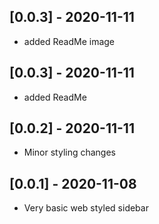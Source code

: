 ## [0.0.3] - 2020-11-11

* added ReadMe image

## [0.0.3] - 2020-11-11

* added ReadMe

## [0.0.2] - 2020-11-11

* Minor styling changes


## [0.0.1] - 2020-11-08

* Very basic web styled sidebar
